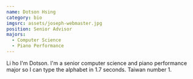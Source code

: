 ```yaml
---
name: Dotson Hsing
category: bio
imgsrc: assets/joseph-webmaster.jpg
position: Senior Advisor
majors:
  - Computer Science
  - Piano Performance
---
```

Li ho I'm Dotson. I'm a senior computer science and piano performance major so I can type the alphabet in 1.7 seconds. Taiwan number 1.
